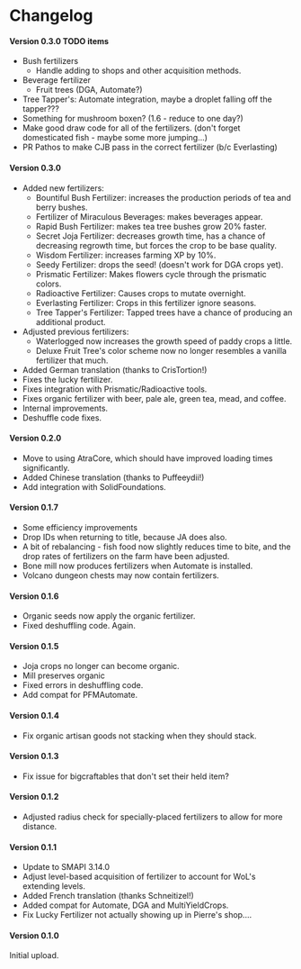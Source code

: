 ﻿Changelog
=============

#### Version 0.3.0 TODO items
* Bush fertilizers
    - Handle adding to shops and other acquisition methods.
* Beverage fertilizer
    - Fruit trees (DGA, Automate?)
* Tree Tapper's: Automate integration, maybe a droplet falling off the tapper???
* Something for mushroom boxen? (1.6 - reduce to one day?)
* Make good draw code for all of the fertilizers. (don't forget domesticated fish - maybe some more jumping...)
* PR Pathos to make CJB pass in the correct fertilizer (b/c Everlasting)

#### Version 0.3.0
* Added new fertilizers:
    - Bountiful Bush Fertilizer: increases the production periods of tea and berry bushes.
    - Fertilizer of Miraculous Beverages: makes beverages appear.
    - Rapid Bush Fertilizer: makes tea tree bushes grow 20% faster.
    - Secret Joja Fertilizer: decreases growth time, has a chance of decreasing regrowth time, but forces the crop to be base quality.
    - Wisdom Fertilizer: increases farming XP by 10%.
    - Seedy Fertilizer: drops the seed! (doesn't work for DGA crops yet).
    - Prismatic Fertilizer: Makes flowers cycle through the prismatic colors.
    - Radioactive Fertilizer: Causes crops to mutate overnight.
    - Everlasting Fertilizer: Crops in this fertilizer ignore seasons.
    - Tree Tapper's Fertilizer: Tapped trees have a chance of producing an additional product.
* Adjusted previous fertilizers:
    - Waterlogged now increases the growth speed of paddy crops a little.
    - Deluxe Fruit Tree's color scheme now no longer resembles a vanilla fertilizer that much.
* Added German translation (thanks to CrisTortion!)
* Fixes the lucky fertilizer.
* Fixes integration with Prismatic/Radioactive tools.
* Fixes organic fertilizer with beer, pale ale, green tea, mead, and coffee.
* Internal improvements.
* Deshuffle code fixes.

#### Version 0.2.0
* Move to using AtraCore, which should have improved loading times significantly.
* Added Chinese translation (thanks to Puffeeydii!)
* Add integration with SolidFoundations.

#### Version 0.1.7
* Some efficiency improvements
* Drop IDs when returning to title, because JA does also.
* A bit of rebalancing - fish food now slightly reduces time to bite, and the drop rates of fertilizers on the farm have been adjusted.
* Bone mill now produces fertilizers when Automate is installed.
* Volcano dungeon chests may now contain fertilizers.

#### Version 0.1.6
* Organic seeds now apply the organic fertilizer.
* Fixed deshuffling code. Again.

#### Version 0.1.5
* Joja crops no longer can become organic.
* Mill preserves organic
* Fixed errors in deshuffling code.
* Add compat for PFMAutomate.

#### Version 0.1.4

* Fix organic artisan goods not stacking when they should stack.

#### Version 0.1.3
* Fix issue for bigcraftables that don't set their held item?

#### Version 0.1.2
* Adjusted radius check for specially-placed fertilizers to allow for more distance.

#### Version 0.1.1

* Update to SMAPI 3.14.0
* Adjust level-based acquisition of fertilizer to account for WoL's extending levels.
* Added French translation (thanks Schneitizel!)
* Added compat for Automate, DGA and MultiYieldCrops.
* Fix Lucky Fertilizer not actually showing up in Pierre's shop....

#### Version 0.1.0

Initial upload.
